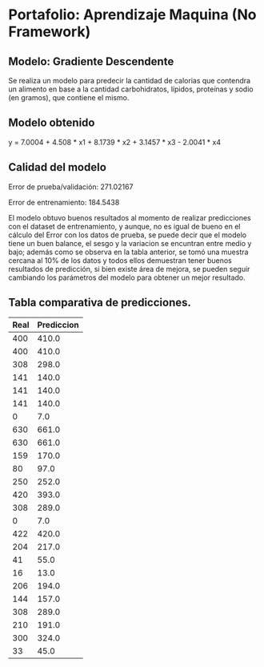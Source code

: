 # Portafolio: Aprendizaje Maquina (No Framework)
## Modelo: Gradiente Descendente
Se realiza un modelo para predecir la cantidad de calorias que contendra un alimento en base a la cantidad carbohidratos, lípidos, proteínas y sodio (en gramos), que contiene el mismo.

## Modelo obtenido
y = 7.0004 + 4.508 * x1 + 8.1739 * x2 + 3.1457 * x3 - 2.0041 * x4

## Calidad del modelo
Error de prueba/validación: 271.02167

Error de entrenamiento: 184.5438

El modelo obtuvo buenos resultados al momento de realizar predicciones con el dataset de entrenamiento, y aunque, no es igual de bueno en el cálculo del Error con los datos de prueba, se puede decir que el modelo tiene un buen balance, el sesgo y la variacion se encuntran entre medio y bajo; además como se observa en la tabla anterior, se tomó una muestra cercana al 10% de los datos y todos ellos demuestran tener buenos resultados de predicción, si bien existe área de mejora, se pueden seguir cambiando los parámetros del modelo para obtener un mejor resultado.

## Tabla comparativa de predicciones.
| Real | Prediccion    |
| ---- | ------------- |
400    |   410.0|
400    |   410.0|
308    |   298.0|
141    |   140.0|
141    |   140.0|
141    |   140.0|
0      |   7.0|
630    |   661.0|
630    |   661.0|
159    |   170.0|
80     |   97.0|
250    |   252.0|
420    |   393.0|
308    |   289.0|
0      |  7.0|
422    |   420.0|
204    |   217.0|
41     |   55.0|
16     |   13.0|
206    |   194.0|
144    |   157.0|
308    |   289.0|
210    |   191.0|
300    |   324.0|
33     |   45.0|
